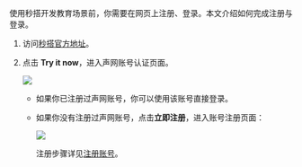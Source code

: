 使用秒搭开发教育场景前，你需要在网页上注册、登录。本文介绍如何完成注册与登录。

1. 访问[秒搭官方地址](https://builder.agora.io/ui-builder/index.html)。

2. 点击 **Try it now**，进入声网账号认证页面。

   ![](https://web-cdn.agora.io/docs-files/1666602982952)

    - 如果你已注册过声网账号，你可以使用该账号直接登录。

    - 如果你没有注册过声网账号，点击**立即注册**，进入账号注册页面：

      ![](https://web-cdn.agora.io/docs-files/1666602999781)

      注册步骤详见[注册账号](/cn/Agora%20Platform/sign_in_and_sign_up?platform=All%20Platforms#注册账号)。